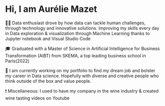 # Hi, I am Aurélie Mazet

🕵️‍♀️ Data enthusiast drove by how data can tackle human challenges, through technology and innovative solutions.
Improving my skills every day in Data exploration & visualization through Machine Learning thanks to Jupyter notebook and Visual Studio Code

🎓 Graduated with a Master of Science in Artificial Intelligence for Business Transformation (AIBT) from SKEMA, a top leading business school in Paris(2022)

🚀 I am currently working on my portfolio to find my dream job and bolster my career in Data science. Hopefully with diverse and creative people who think outside of the box and value people.

❗ Miscellaneous: I used to have my company in the wine industry & created wine tasting videos on Youtube 

